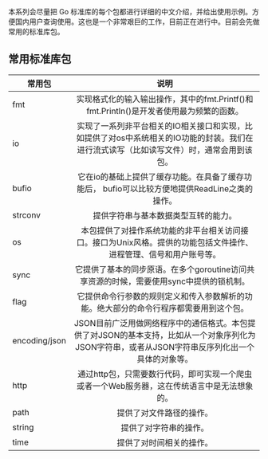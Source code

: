 本系列会尽量把 Go 标准库的每个包都进行详细的中文介绍，并给出使用示例。方便国内用户查询使用。这也是一个非常艰巨的工作，目前正在进行中。目前会先做常用的标准库包。

## 常用标准库包
| 常用包        |      说明      |
| ------------- | :-----------: |
| fmt      | 实现格式化的输入输出操作，其中的fmt.Printf()和fmt.Println()是开发者使用最为频繁的函数。 |
| io      |   实现了一系列非平台相关的IO相关接口和实现，比如提供了对os中系统相关的IO功能的封装。我们在进行流式读写（比如读写文件）时，通常会用到该包。    |
| bufio |   它在io的基础上提供了缓存功能。在具备了缓存功能后， bufio可以比较方便地提供ReadLine之类的操作。    |
| strconv |   提供字符串与基本数据类型互转的能力。    |
| os |   本包提供了对操作系统功能的非平台相关访问接口。接口为Unix风格。提供的功能包括文件操作、进程管理、信号和用户账号等。|
| sync |  它提供了基本的同步原语。在多个goroutine访问共享资源的时候，需要使用sync中提供的锁机制。|
| flag | 它提供命令行参数的规则定义和传入参数解析的功能。绝大部分的命令行程序都需要用到这个包。|
| encoding/json | JSON目前广泛用做网络程序中的通信格式。本包提供了对JSON的基本支持，比如从一个对象序列化为JSON字符串，或者从JSON字符串反序列化出一个具体的对象等。 |
| http | 通过http包，只需要数行代码，即可实现一个爬虫或者一个Web服务器，这在传统语言中是无法想象的。 |
| path | 提供了对文件路径的操作。|
| string | 提供了对字符串的操作。|
| time | 提供了对时间相关的操作。|

